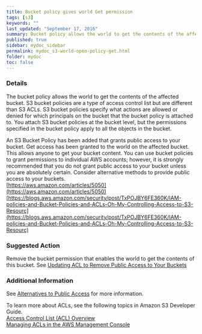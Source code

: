 ```yaml
---
title: Bucket policy gives world Get permission
tags: [s3]
keywords: ""
last_updated: "September 17, 2016"
summary: Bucket policy allows the world to get the contents of the affected bucket.
published: true
sidebar: mydoc_sidebar
permalink: mydoc_s3-world-open-policy-get.html
folder: mydoc
toc: false
---
```


### Details  
The bucket policy allows the world to get the contents of the affected bucket. S3 bucket policies are a type of access control list but are different than S3 ACLs. S3 bucket policies specify what actions are allowed or denied for which principals on the bucket that the bucket policy is attached to. You attach S3 bucket policies at the bucket level, but the permissions specified in the bucket policy apply to all the objects in the bucket.  

An S3 Bucket Policy has been added that grants public access to your bucket.  Get access has been granted to the world on the affected bucket. This allows anyone to get your bucket content. You can use bucket policies to grant permissions to individual AWS accounts; however, it is strongly recommended that you do not grant public access to your bucket unless you are absolutely certain. Consider alternative methods to provide public access to your buckets.  
[https://aws.amazon.com/articles/5050](https://aws.amazon.com/articles/5050)  
[https://blogs.aws.amazon.com/security/post/TxPOJBY6FE360K/IAM-policies-and-Bucket-Policies-and-ACLs-Oh-My-Controlling-Access-to-S3-Resourc](https://blogs.aws.amazon.com/security/post/TxPOJBY6FE360K/IAM-policies-and-Bucket-Policies-and-ACLs-Oh-My-Controlling-Access-to-S3-Resourc)

### Suggested Action  
Remove the bucket permission that enables the world to get the contents of this bucket. See [Updating ACL to Remove Public Access to Your Buckets](https://aws.amazon.com/articles/5050)

### Additional Information  
See [Alternatives to Public Access](https://aws.amazon.com/articles/5050) for more information.  

To learn more about ACLs, see the following topics in Amazon S3 Developer Guide.  
[Access Control List (ACL) Overview](http://docs.amazonwebservices.com/AmazonS3/latest/dev/ACLOverview.html)  
[Managing ACLs in the AWS Management Console](http://docs.amazonwebservices.com/AmazonS3/latest/dev/ManageACLsUsingConsole.html)
